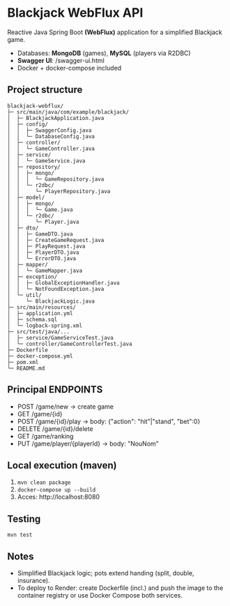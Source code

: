# Blackjack WebFlux API

Reactive Java Spring Boot **(WebFlux)** application for a simplified Blackjack game.
- Databases: **MongoDB** (games), **MySQL** (players via R2DBC)
- **Swagger UI**: /swagger-ui.html
- Docker + docker-compose included

## Project structure
```
blackjack-webflux/
├─ src/main/java/com/example/blackjack/
│  ├─ BlackjackApplication.java
│  ├─ config/
│  │  ├─ SwaggerConfig.java
│  │  └─ DatabaseConfig.java
│  ├─ controller/
│  │  └─ GameController.java
│  ├─ service/
│  │  └─ GameService.java
│  ├─ repository/
│  │  ├─ mongo/
│  │  │  └─ GameRepository.java
│  │  └─ r2dbc/
│  │     └─ PlayerRepository.java
│  ├─ model/
│  │  ├─ mongo/
│  │  │  └─ Game.java
│  │  └─ r2dbc/
│  │     └─ Player.java
│  ├─ dto/
│  │  ├─ GameDTO.java
│  │  ├─ CreateGameRequest.java
│  │  ├─ PlayRequest.java
│  │  ├─ PlayerDTO.java
│  │  └─ ErrorDTO.java
│  ├─ mapper/
│  │  └─ GameMapper.java
│  ├─ exception/
│  │  ├─ GlobalExceptionHandler.java
│  │  └─ NotFoundException.java
│  └─ util/
│     └─ BlackjackLogic.java
├─ src/main/resources/
│  ├─ application.yml
│  ├─ schema.sql
│  └─ logback-spring.xml
├─ src/test/java/...
│  ├─ service/GameServiceTest.java
│  └─ controller/GameControllerTest.java
├─ Dockerfile
├─ docker-compose.yml
├─ pom.xml
└─ README.md
```

## Principal ENDPOINTS
- POST /game/new  -> create game
- GET /game/{id}
- POST /game/{id}/play  -> body: {"action": "hit"|"stand", "bet":0}
- DELETE /game/{id}/delete
- GET /game/ranking
- PUT /game/player/{playerId}  -> body: "NouNom"

## Local execution (maven)
1. `mvn clean package`
2. `docker-compose up --build`
3. Acces: http://localhost:8080

## Testing
`mvn test`

## Notes
- Simplified Blackjack logic; pots extend handing (split, double, insurance).
- To deploy to Render: create Dockerfile (incl.) and push the image to the container registry or use Docker Compose both services.
